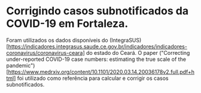 # Corrigindo casos subnotificados da COVID-19 em Fortaleza.

Foram utilizados os dados disponíveis do (IntegraSUS)[https://indicadores.integrasus.saude.ce.gov.br/indicadores/indicadores-coronavirus/coronavirus-ceara] do estado do Ceará.
O paper ("Correcting under-reported COVID-19 case numbers: estimating the true scale of the pandemic")[https://www.medrxiv.org/content/10.1101/2020.03.14.20036178v2.full.pdf+html] foi utilizado como referência para calcular e corrigir os casos subnotificados.

